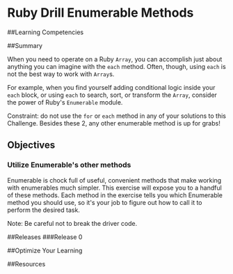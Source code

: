 # Ruby Drill Enumerable Methods 
 
##Learning Competencies 

##Summary 

 When you need to operate on a Ruby `Array`, you can accomplish just about anything you can imagine with the `each` method. Often, though, using `each` is not the best way to work with `Array`s.

For example, when you find yourself adding conditional logic inside your `each` block, or using `each` to search, sort, or transform the `Array`, consider the power of Ruby's `Enumerable` module.

Constraint: do not use the `for` or `each` method in any of your solutions to this Challenge. Besides these 2, any other enumerable method is up for grabs!

## Objectives

### Utilize Enumerable's other methods

Enumerable is chock full of useful, convenient methods that make working with enumerables much simpler. This exercise will expose you to a handful of these methods. Each method in the exercise tells you which Enumerable method you should use, so it's your job to figure out how to call it to perform the desired task.

Note: Be careful not to break the driver code. 

##Releases
###Release 0 

##Optimize Your Learning 

##Resources